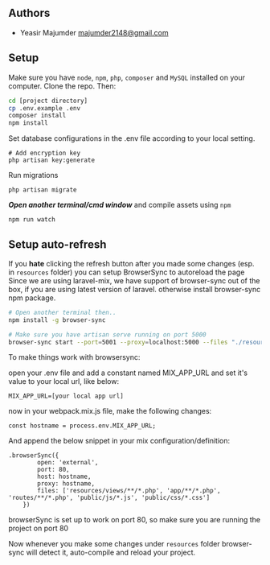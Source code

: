 ## Authors
- Yeasir Majumder <majumder2148@gmail.com>

## Setup
Make sure you have `node`, `npm`, `php`, `composer` and `MySQL` installed on your computer. 
Clone the repo. Then:

```bash
cd [project directory]
cp .env.example .env
composer install
npm install
```

Set database configurations in the .env file according to your local setting.

````
# Add encryption key
php artisan key:generate
````


Run migrations
```
php artisan migrate
```

_**Open another terminal/cmd window**_ and compile assets using `npm`
```
npm run watch
```

## Setup auto-refresh
If you **hate** clicking the refresh button after you made some changes (esp. in `resources` folder) you can setup BrowserSync to autoreload the page
Since we are using laravel-mix, we have support of browser-sync out of the box, if you are using latest version of laravel.
otherwise install browser-sync npm package.


```bash
# Open another terminal then..
npm install -g browser-sync

# Make sure you have artisan serve running on port 5000
browser-sync start --port=5001 --proxy=localhost:5000 --files "./resources/**/*"
```

To make things work with browsersync:

open your .env file and add a constant named MIX_APP_URL and set it's value to your local url, like below:

```
MIX_APP_URL=[your local app url]

```
now in your webpack.mix.js file, make the following changes:

```
const hostname = process.env.MIX_APP_URL;
```
And append the below snippet in your mix configuration/definition:

```
.browserSync({
        open: 'external',
        port: 80,
        host: hostname,
        proxy: hostname,
        files: ['resources/views/**/*.php', 'app/**/*.php', 'routes/**/*.php', 'public/js/*.js', 'public/css/*.css']
    })
```

browserSync is set up to work on port 80, so make sure you are running the project on port 80

Now whenever you make some changes under `resources` folder browser-sync will detect it, auto-compile and reload your project.



